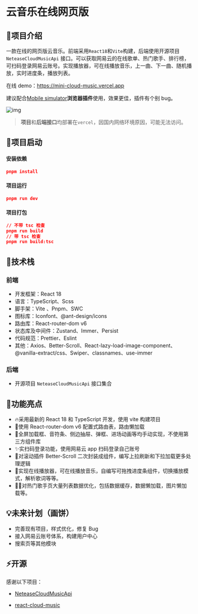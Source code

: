 # 云音乐在线网页版

## 🙈项目介绍

一款在线的网页版云音乐。前端采用`React18`和`Vite`构建，后端使用开源项目 `NeteaseCloudMusicApi` 接口。可以获取网易云的在线歌单、热门歌手、排行榜，可扫码登录网易云账号。实现播放器，可在线播放音乐，上一曲、下一曲、随机播放，实时进度条，播放列表。

在线 demo：https://mini-cloud-music.vercel.app

建议配合[Mobile simulator](https://chrome.google.com/webstore/detail/mobile-simulator-responsi/ckejmhbmlajgoklhgbapkiccekfoccmk)**浏览器插件**使用，效果更佳，插件有个别 bug。

![img](https://lh3.googleusercontent.com/DX9jh6HhBr8tEj0kTLnDCzWimvw9VHuayGKDkJtT8_1LFWQc0136FaXFiLZ32GnjriJWuZP4Eq-CnJOv1h7iGVzokg=w640-h400-e365-rj-sc0x00ffffff)

>  **项目**和**后端接口**均部署在`vercel`，因国内网络环境原因，可能无法访问。

## 🔑项目启动

#### 安装依赖

```json
pnpm install
```

#### 项目运行

```json
pnpm run dev
```

#### 项目打包

```json
// 不带 tsc 检查
pnpm run build
// 带 tsc 检查
pnpm run build:tsc
```

## 🚄技术栈

### 前端

- 开发框架：React 18
- 语言：TypeScript、Scss
- 脚手架：Vite 、Pnpm、SWC
- 图标库：Iconfont、@ant-design/icons
- 路由库：React-router-dom v6
- 状态库及中间件：Zustand、Immer、Persist
- 代码规范：Prettier、Eslint
- 其他：Axios、Better-Scroll、React-lazy-load-image-component、@vanilla-extract/css、Swiper、classnames、use-immer

### 后端

- 开源项目 `NeteaseCloudMusicApi` 接口集合

##  🍊功能亮点

- 🔥采用最新的 React 18 和 TypeScript 开发，使用 vite 构建项目
- 💪使用 React-router-dom v6 配置式路由表，路由懒加载
- 🌳全屏加载框、音符条、侧边抽屉、弹框、进场动画等均手动实现，不使用第三方组件库
- ✨实扫码登录功能，使用网易云 app 扫码登录自己账号
- 🎨对滚动插件 Better-Scroll 二次封装成组件，编写上拉刷新和下拉加载更多处理逻辑
- 🚀实现在线播放器，可在线播放音乐，自编写可拖拽进度条组件，切换播放模式，解析歌词等等。
- 🏃‍♂️对热门歌手页大量列表数据优化，包括数据缓存，数据懒加载，图片懒加载等。

## 💡未来计划（画饼）

- 完善现有项目，样式优化，修复 Bug
- 接入网易云账号体系，构建用户中心
- 搜索页等其他模块

## ⚡️开源

感谢以下项目：

- [NeteaseCloudMusicApi](https://github.com/Binaryify/NeteaseCloudMusicApi)

- [react-cloud-music](https://github.com/sanyuan0704/react-cloud-music)